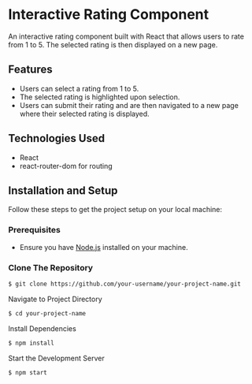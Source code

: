 # Interactive Rating Component

An interactive rating component built with React that allows users to rate from 1 to 5. The selected rating is then displayed on a new page.


## Features
- Users can select a rating from 1 to 5.
- The selected rating is highlighted upon selection.
- Users can submit their rating and are then navigated to a new page where their selected rating is displayed.

## Technologies Used
- React
- react-router-dom for routing

## Installation and Setup
Follow these steps to get the project setup on your local machine:

### Prerequisites
- Ensure you have [Node.js](https://nodejs.org/) installed on your machine.


### Clone The Repository
```bash
$ git clone https://github.com/your-username/your-project-name.git
```

Navigate to Project Directory
```bash
$ cd your-project-name
```

Install Dependencies
```bash
$ npm install
```

Start the Development Server
```bash
$ npm start
```




